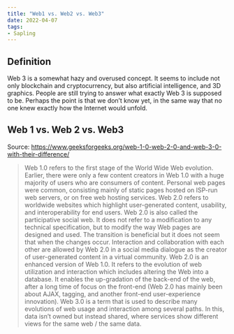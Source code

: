 ```yaml
---
title: "Web1 vs. Web2 vs. Web3"
date: 2022-04-07
tags:
- Sapling
---
```


## Definition
Web 3 is a somewhat hazy and overused concept. It seems to include not only blockchain and cryptocurrency, but also artificial intelligence, and 3D graphics. People are still trying to answer what exactly Web 3 is supposed to be. Perhaps the point is that we don’t know yet, in the same way that no one knew exactly how the Internet would unfold.

## Web 1 vs. Web 2 vs. Web3
Source: https://www.geeksforgeeks.org/web-1-0-web-2-0-and-web-3-0-with-their-difference/

>Web 1.0 refers to the first stage of the World Wide Web evolution. Earlier, there were only a few content creators in Web 1.0 with a huge majority of users who are consumers of content. Personal web pages were common, consisting mainly of static pages hosted on ISP-run web servers, or on free web hosting services.
>Web 2.0 refers to worldwide websites which highlight user-generated content, usability, and interoperability for end users. Web 2.0 is also called the participative social web. It does not refer to a modification to any technical specification, but to modify the way Web pages are designed and used. The transition is beneficial but it does not seem that when the changes occur. Interaction and collaboration with each other are allowed by Web 2.0 in a social media dialogue as the creator of user-generated content in a virtual community. Web 2.0 is an enhanced version of Web 1.0.
>It refers to the evolution of web utilization and interaction which includes altering the Web into a database. It enables the up-gradation of the back-end of the web, after a long time of focus on the front-end (Web 2.0 has mainly been about AJAX, tagging, and another front-end user-experience innovation). Web 3.0 is a term that is used to describe many evolutions of web usage and interaction among several paths. In this, data isn’t owned but instead shared, where services show different views for the same web / the same data.


